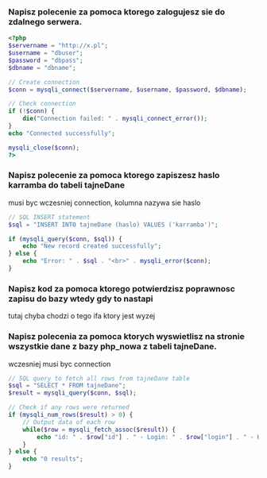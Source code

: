 ### Napisz polecenie za pomoca ktorego zalogujesz sie do zdalnego serwera.

```php
<?php
$servername = "http://x.pl";
$username = "dbuser";
$password = "dbpass";
$dbname = "dbname";

// Create connection
$conn = mysqli_connect($servername, $username, $password, $dbname);

// Check connection
if (!$conn) {
    die("Connection failed: " . mysqli_connect_error());
}
echo "Connected successfully";

mysqli_close($conn);
?>

```

### Napisz polecenie za pomoca ktorego zapiszesz haslo karramba do tabeli tajneDane

musi byc wczesniej connection, kolumna nazywa sie haslo

```php
// SQL INSERT statement
$sql = "INSERT INTO tajneDane (haslo) VALUES ('karramba')";

if (mysqli_query($conn, $sql)) {
    echo "New record created successfully";
} else {
    echo "Error: " . $sql . "<br>" . mysqli_error($conn);
}
```

### Napisz kod za pomoca ktorego potwierdzisz poprawnosc zapisu do bazy wtedy gdy to nastapi

tutaj chyba chodzi o tego ifa ktory jest wyzej

### Napisz polecenia za pomoca ktorych wyswietlisz na stronie wszystkie dane z bazy php_nowa z tabeli tajneDane.

wczesniej musi byc connection

```php
// SQL query to fetch all rows from tajneDane table
$sql = "SELECT * FROM tajneDane";
$result = mysqli_query($conn, $sql);

// Check if any rows were returned
if (mysqli_num_rows($result) > 0) {
    // Output data of each row
    while($row = mysqli_fetch_assoc($result)) {
        echo "id: " . $row["id"] . " - Login: " . $row["login"] . " - Hasło: " . $row["haslo"] . "<br>";
    }
} else {
    echo "0 results";
}
```
